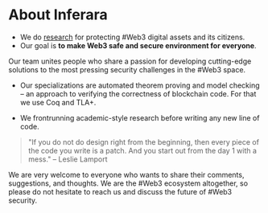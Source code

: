 # About Inferara

- We do [research](/research) for protecting #Web3 digital assets and its citizens.
- Our goal is **to make Web3 safe and secure environment for everyone**.

Our team unites people who share a passion for developing cutting-edge solutions to the most pressing security challenges in the #Web3 space.

- Our specializations are automated theorem proving and model checking – an approach to verifying the correctness of blockchain code. For that we use Coq and TLA+.

- We frontrunning academic-style research before writing any new line of code.

> "If you do not do design right from the beginning, then every piece of the code you write is a patch. And you start out from the day 1 with a mess." – Leslie Lamport

We are very welcome to everyone who wants to share their comments, suggestions, and thoughts. We are the #Web3 ecosystem altogether, so please do not hesitate to reach us and discuss the future of #Web3 security.
